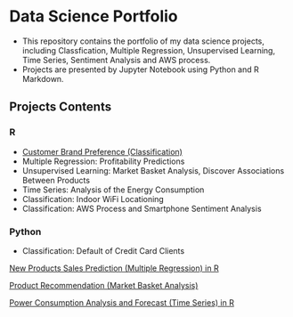 # Data Science Portfolio
* This repository contains the portfolio of my data science projects, including Classfication, Multiple Regression, Unsupervised Learning, Time Series, Sentiment Analysis and AWS process. 
* Projects are presented by Jupyter Notebook using Python and R Markdown. 

## Projects Contents
### R
* [Customer Brand Preference (Classification)](http://rpubs.com/snowlee26/551894)
* Multiple Regression: Profitability Predictions 
* Unsupervised Learning: Market Basket Analysis, Discover Associations Between Products
* Time Series: Analysis of the Energy Consumption
* Classification: Indoor WiFi Locationing
* Classification: AWS Process and Smartphone Sentiment Analysis

### Python
* Classification: Default of Credit Card Clients


[New Products Sales Prediction (Multiple Regression) in R](https://github.com/snowlee26/Portfolio-/blob/master/New%20Products%20Sales%20Prediction(Multiple%20Regression).R)

[Product Recommendation (Market Basket Analysis)](https://github.com/snowlee26/Portfolio-/blob/master/Products%20Rcommendations(Market%20Basket%20Analysis).R)

[Power Consumption Analysis and Forecast (Time Series) in R](https://github.com/snowlee26/Portfolio-/blob/master/Power%20Consumption%20Analysis.R)


